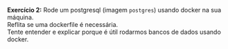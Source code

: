 **Exercício 2:** Rode um postgresql (imagem `postgres`) usando docker na sua máquina. \
Reflita se uma dockerfile é necessária. \
Tente entender e explicar porque é útil rodarmos bancos de dados usando docker.